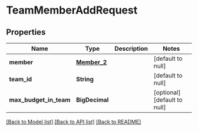 # TeamMemberAddRequest
## Properties

| Name | Type | Description | Notes |
|------------ | ------------- | ------------- | -------------|
| **member** | [**Member_2**](Member_2.md) |  | [default to null] |
| **team\_id** | **String** |  | [default to null] |
| **max\_budget\_in\_team** | **BigDecimal** |  | [optional] [default to null] |

[[Back to Model list]](../README.md#documentation-for-models) [[Back to API list]](../README.md#documentation-for-api-endpoints) [[Back to README]](../README.md)

